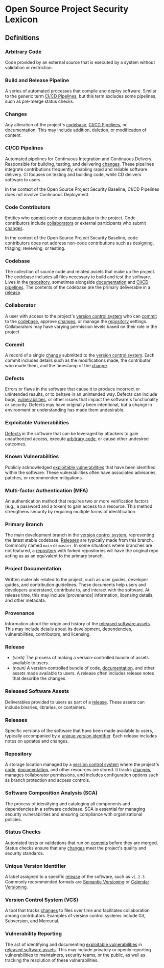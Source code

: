 # Open Source Project Security Lexicon

## Definitions

### Arbitrary Code

Code provided by an external source that is executed by a system without validation or restriction.

### Build and Release Pipeline

A series of automated processes that compile and deploy software. Similar to the generic term [CI/CD Pipelines](#cicd-pipelines), but this term excludes some pipelines, such as pre-merge status checks.

### Changes

Any alteration of the project's [codebase](#codebase), [CI/CD Pipelines](#cicd-pipelines), or [documentation](#project-documentation). This may include addition, deletion, or modification of content.

### CI/CD Pipelines

Automated pipelines for Continuous Integration and Continuous Delivery. Responsible for building, testing, and delivering [changes](#changes). These pipelines integrate contributions frequently, enabling rapid and reliable software delivery. CI focuses on testing and building code, while CD delivers software to users.

In the context of the Open Source Project Security Baseline, CI/CD Pipelines does not involve Continuous Deployment.

### Code Contributors

Entities who [commit](#commit) code or [documentation](#project-documentation) to the project. Code contributors include [collaborators](#collaborator) or external participants who submit [changes](#changes).

In the context of the Open Source Project Security Baseline, code contributors does not address non-code contributions such as designing, triaging, reviewing, or testing.

### Codebase

The collection of source code and related assets that make up the project. The codebase includes all files necessary to build and test the software. Lives in the [repository](#repository), sometimes alongside [documentation](#project-documentation) and [CI/CD pipelines](#cicd-pipelines). The contents of the codebase are the primary deliverable in a [release](#release).

### Collaborator

A user with access to the project's [version control system](#version-control-system) who can [commit](#commit) to the [codebase](#codebase), approve [changes](#changes), or manage the [repository](#repository) settings. Collaborators may have varying permission levels based on their role in the project.

### Commit

A record of a single [change](#changes) submitted to the [version control system](#version-control-system). Each commit includes details such as the modifications made, the contributor who made them, and the timestamp of the [change](#changes).

### Defects

Errors or flaws in the software that cause it to produce incorrect or unintended results, or to behave in an unintended way. Defects can include bugs, [vulnerabilities](#exploitable-vulnerabilities), or other issues that impact the software's functionality or security. Defects may have originally been intentional, but a change in environment or understanding has made them undesirable.

### Exploitable Vulnerabilities

[Defects](#defects) in the software that can be leveraged by attackers to gain unauthorized access, execute [arbitrary code](#arbitrary-code), or cause other undesired outcomes.

### Known Vulnerabilities

Publicly acknowledged [exploitable vulnerabilities](#exploitable-vulnerabilities) that have been identified within the software. These vulnerabilities often have associated advisories, patches, or recommended mitigations.

### Multi-factor Authentication (MFA)

An authentication method that requires two or more verification factors (e.g., a password and a token) to gain access to a resource. This method strengthens security by requiring multiple forms of identification.

### Primary Branch

The main development branch in the [version control system](#version-control-system), representing the latest stable codebase. [Releases](#release) are typically made from this branch. Commonly named `main` or `master`. In some situations where branches are not featured, a [repository](#repository) with forked repositories will have the original repo acting as as an equivalent to the primary branch.

### Project Documentation

Written materials related to the project, such as user guides, developer guides, and contribution guidelines. These documents help users and developers understand, contribute to, and interact with the software. At release time, this may include [provenance] information, licensing details, and other metadata.

### Provenance

Information about the origin and history of the [released software assets](#released-software-assets). This may include details about its development, dependencies, vulnerabilities, contributors, and licensing.

### Release

- _(verb)_ The process of making a version-controlled bundle of assets available to users.
- _(noun)_ A version-controlled bundle of code, [documentation](#project-documentation), and other assets made available to users. A release often includes release notes that describe the changes.

### Released Software Assets

Deliverables provided to users as part of a [release](#release). These assets can include binaries, libraries, or containers.

### Releases

Specific versions of the software that have been made available to users, typically accompanied by a [unique version identifier](#unique-version-identifier). Each release includes notes on updates and changes.

### Repository

A storage location managed by a [version control system](#version-control-system) where the project's [code](#commit), [documentation](#project-documentation), and other resources are stored. It tracks [changes](#changes), manages collaborator permissions, and includes configuration options such as branch protection and access controls.

### Software Composition Analysis (SCA)

The process of identifying and cataloging all components and dependencies in a software codebase. SCA is essential for managing security vulnerabilities and ensuring compliance with organizational policies.

### Status Checks

Automated tests or validations that run on [commits](#commit) before they are merged. Status checks ensure that any [changes](#changes) meet the project's quality and security standards.

### Unique Version Identifier

A label assigned to a specific [release](#release) of the software, such as `v1.2.3`. Commonly recommended formats are [Semantic Versioning](https://semver.org/) or [Calendar Versioning](https://calver.org).

### Version Control System (VCS)

A tool that tracks [changes](#changes) to files over time and facilitates collaboration among contributors. Examples of version control systems include Git, Subversion, and Mercurial.

### Vulnerability Reporting

The act of identifying and documenting [exploitable vulnerabilities](#known-vulnerabilities) in [released software assets](#released-software-assets). This may include privately or openly reporting vulnerabilities to maintainers, security teams, or the public, as well as tracking the resolution of these vulnerabilities.
